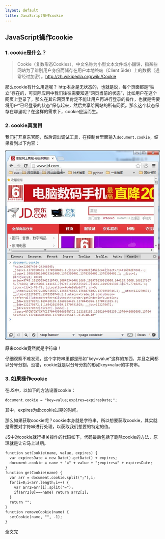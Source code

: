 ```yaml
---
layout: default
title: JavaScript操作cookie
---
```

JavaScript操作cookie
-------------------
### 1. cookie是什么？

>Cookie（复数形态Cookies），中文名称为小型文本文件或小甜饼，指某些网站为了辨别用户身份而储存在用户本地终端（Client Side）上的数据（通常经过加密）。<http://zh.wikipedia.org/wiki/Cookie>

那么cookie有什么用途呢？
http本身是无状态的，也就是说，每个页面都是“独立”存在的，可实际应用中我们往往需要知道“网页当前的状态”，比如用户在这个网页上登录了，那么在其它网页里肯定不能让用户再进行登录的操作，也就是需要将用户“已经登录的状态”保存起来，然后共享给网站的所有网页。那么这个状态保存在哪里呢？在这样的需求下，cookie应运而生。

### 2. cookie真面目
我们打开京东官网，然后调出调试工具，在控制台里面输入`document.cookie`，结果看到以下内容：

![京东网站首页cookie](/images/cookie.jpg)

原来cookie竟然就是字符串！

仔细观察不难发现，这个字符串里都是形如"key=value"这样的东西，并且之间都以分号分割，没错，cookie就是以分号分割的形如key=value的字符串。

### 3. 如果操作cookie
在JS中，以如下的方法设置cookie：
    
    document.cookie = "key=value;expires=expiresDate;";

其中，expires为此cookie过期的时间。

那么如果获取cookie呢？cookie本身就是字符串，所以想要获取cookie，其实就是需要对字符串进行处理，以获取我们想要的特定的值。

JS中对cookie就行相关操作的代码如下，代码最后包括了删除cookie的方法，原理就是让它马上过期。

    function setCookie(name, value, expires) {
      var expiresDate = new Date().getDate() + expires;
      document.cookie = name + "=" + value + ";expires=" + expiresDate;
    }
    function getCookie(name) {
      var arr = document.cookie.split(";"),i;
      for(i=0;i<arr.length;i++) {
        var arr2=arr[i].split("=");
        if(arr2[0]===name) return arr2[1];
      }
      return "";
    }
    function removeCookie(name) {
      setCookie(name, "", -1);
    }

全文完